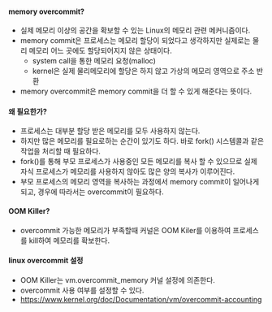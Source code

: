 #### memory overcommit?
* 실제 메모리 이상의 공간을 확보할 수 있는 Linux의 메모리 관련 메커니즘이다.
* memory commit은 프로세스는 메모리 할당이 되었다고 생각하지만 실제로는 물리 메모리 어느 곳에도 할당되어지지 않은 상태이다.
    * system call을 통한 메모리 요청(malloc)
    * kernel은 실제 물리메모리에 할당은 하지 않고 가상의 메모리 영역으로 주소 반환
* memory overcommit은 memory commit을 더 할 수 있게 해준다는 뜻이다.

#### 왜 필요한가?
* 프로세스는 대부분 할당 받은 메모리를 모두 사용하지 않는다.
* 하지만 많은 메모리를 필요로하는 순간이 있기도 하다. 바로 fork() 시스템콜과 같은 작업을 처리할 때 필요하다.
* fork()를 통해 부모 프로세스가 사용중인 모든 메모리를 복사 할 수 있으므로 실제 자식 프로세스가 메모리를 사용하지 않아도 많은 양의 복사가 이루어진다.
* 부모 프로세스의 메모리 영역을 복사하는 과정에서 memory commit이 일어나게 되고, 경우에 따라서는 overcommit이 필요하다.

#### OOM Killer?
* overcommit 가능한 메모리가 부족할때 커널은 OOM Kiler를 이용하여 프로세스를 kill하여 메모리를 확보한다.

#### linux overcommit 설정
* OOM Killer는 vm.overcommit_memory 커널 설정에 의존한다. 
* overcommit 사용 여부를 설정할 수 있다.
* https://www.kernel.org/doc/Documentation/vm/overcommit-accounting
